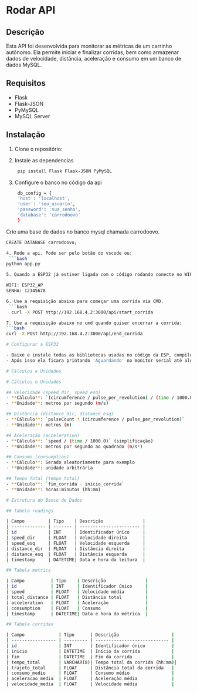 # Rodar API

## Descrição

Esta API foi desenvolvida para monitorar as métricas de um carrinho autônomo. Ela permite iniciar e finalizar corridas, bem como armazenar dados de velocidade, distância, aceleração e consumo em um banco de dados MySQL.

## Requisitos

- Flask
- Flask-JSON
- PyMySQL
- MySQL Server

## Instalação

1. Clone o repositório:

2. Instale as dependencias
   ```bash
    pip install Flask Flask-JSON PyMySQL

3. Configure o banco no código da api
   ```bash
    db_config = {
    'host': 'localhost',
    'user': 'seu_usuario',
    'password': 'sua_senha',
    'database': 'carrodoovo'
    }

Crie uma base de dados no banco mysql chamada carrodoovo.
  ```bash
  CREATE DATABASE carrodoovo;

4. Rode a api. Pode ser pelo botão do vscode ou:
   ```bash
  python app.py

5. Quando a ESP32 já estiver ligada com o código rodando conecte no WIFI da ESP

WIFI: ESP32_AP
SENHA: 12345678

6. Use a requisição abaixo para começar uma corrida via CMD.
   ```bash
    curl -X POST http://192.168.4.2:3000/api/start_corrida

7. Use a requisição abaixo no cmd quando quiser encerrar a corrida:
  ```bash
  curl -X POST http://192.168.4.2:3000/api/end_corrida

# Configurar a ESP32

- Baixe e instale todas as bibliotecas usadas no código da ESP, compile e envia para a placa.
- Após isso ela ficara printando 'Aguardando' no monitor serial até alguém conectar em seu ponto de acesso (WIFI). Caso conecte no wifi e a API não esteja rodando ou não esteja conseguindo se conectar com a API, a ESP deve dar conection refused.

# Cálculos e Unidades

# Cálculos e Unidades

## Velocidade (speed_dir, speed_esq)
- **Cálculo**: `(circumference / pulse_per_revolution) / (time / 1000.0)`
- **Unidade**: metros por segundo (m/s)

## Distância (distance_dir, distance_esq)
- **Cálculo**: `pulseCount * (circumference / pulse_per_revolution)`
- **Unidade**: metros (m)

## Aceleração (acceleration)
- **Cálculo**: `speed / (time / 1000.0)` (simplificação)
- **Unidade**: metros por segundo ao quadrado (m/s²)

## Consumo (consumption)
- **Cálculo**: Gerado aleatoriamente para exemplo
- **Unidade**: unidade arbitrária

## Tempo Total (tempo_total)
- **Cálculo**: `fim_corrida - inicio_corrida`
- **Unidade**: horas:minutos (hh:mm)

# Estrutura do Banco de Dados

## Tabela readings

| Campo         | Tipo    | Descrição               |
| ------------- | ------- | ----------------------- |
| id            | INT     | Identificador único     |
| speed_dir     | FLOAT   | Velocidade direita      |
| speed_esq     | FLOAT   | Velocidade esquerda     |
| distance_dir  | FLOAT   | Distância direita       |
| distance_esq  | FLOAT   | Distância esquerda      |
| timestamp     | DATETIME| Data e hora da leitura  |

## Tabela metrics

| Campo          | Tipo    | Descrição               |
| id             | INT     | Identificador único     |
| speed          | FLOAT   | Velocidade média        |
| total_distance | FLOAT   | Distância total         |
| acceleration   | FLOAT   | Aceleração              |
| consumption    | FLOAT   | Consumo                 |
| timestamp      | DATETIME| Data e hora da métrica  |

## Tabela corridas

| Campo             | Tipo      | Descrição                    |
| ----------------- | --------- | ---------------------------- |
| id                | INT       | Identificador único          |
| inicio            | DATETIME  | Início da corrida            |
| fim               | DATETIME  | Fim da corrida               |
| tempo_total       | VARCHAR(8)| Tempo total da corrida (hh:mm)|
| trajeto_total     | FLOAT     | Distância total da corrida   |
| consumo_medio     | FLOAT     | Consumo médio                |
| aceleracao_media  | FLOAT     | Aceleração média             |
| velocidade_media  | FLOAT     | Velocidade média             |
